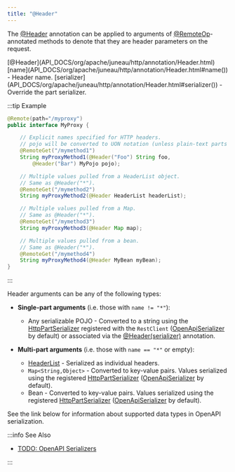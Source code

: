 ```yaml
---
title: "@Header"
---
```


The [@Header](API_DOCS/org/apache/juneau/http/annotation/Header.html) annotation can be applied to arguments of
[@RemoteOp](API_DOCS/org/apache/juneau/http/remote/RemoteOp.html)-annotated methods to denote that they are header parameters on the request.

<tree>
<node-0><java-annotation>[@Header](API_DOCS/org/apache/juneau/http/annotation/Header.html)</java-annotation></node-0>
<node-1><java-field>[name](API_DOCS/org/apache/juneau/http/annotation/Header.html#name()) - Header name.</java-field></node-1>
<node-1><java-field>[serializer](API_DOCS/org/apache/juneau/http/annotation/Header.html#serializer()) - Override the part serializer.</java-field></node-1>
</tree>

:::tip Example
```java
@Remote(path="/myproxy")
public interface MyProxy {

    // Explicit names specified for HTTP headers.
    // pojo will be converted to UON notation (unless plain-text parts enabled).
    @RemoteGet("/mymethod1")
    String myProxyMethod1(@Header("Foo") String foo,
        @Header("Bar") MyPojo pojo);

    // Multiple values pulled from a HeaderList object.
    // Same as @Header("*").
    @RemoteGet("/mymethod2")
    String myProxyMethod2(@Header HeaderList headerList);

    // Multiple values pulled from a Map.
    // Same as @Header("*").
    @RemoteGet("/mymethod3")
    String myProxyMethod3(@Header Map map);

    // Multiple values pulled from a bean.
    // Same as @Header("*").
    @RemoteGet("/mymethod4")
    String myProxyMethod4(@Header MyBean myBean);
}
```
:::

Header arguments can be any of the following types:

- **Single-part arguments** (i.e. those with `name != "*"`):
  - Any serializable POJO - Converted to a string using the [HttpPartSerializer](API_DOCS/org/apache/juneau/httppart/HttpPartSerializer.html) registered with the `RestClient` ([OpenApiSerializer](API_DOCS/org/apache/juneau/oapi/OpenApiSerializer.html) by default) or associated via the [@Header(serializer)](API_DOCS/org/apache/juneau/http/annotation/Header.html#serializer()) annotation.

- **Multi-part arguments** (i.e. those with `name == "*"` or empty):
  - [HeaderList](API_DOCS/org/apache/juneau/http/header/HeaderList.html) - Serialized as individual headers.
  - `Map<String,Object>` - Converted to key-value pairs. Values serialized using the registered [HttpPartSerializer](API_DOCS/org/apache/juneau/httppart/HttpPartSerializer.html) ([OpenApiSerializer](API_DOCS/org/apache/juneau/oapi/OpenApiSerializer.html) by default).
  - Bean - Converted to key-value pairs. Values serialized using the registered [HttpPartSerializer](API_DOCS/org/apache/juneau/httppart/HttpPartSerializer.html) ([OpenApiSerializer](API_DOCS/org/apache/juneau/oapi/OpenApiSerializer.html) by default).

See the link below for information about supported data types in OpenAPI serialization.

:::info See Also

- [TODO: OpenAPI Serializers](TODO.md)

:::